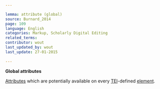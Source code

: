 ```yaml
---

lemma: attribute (global)
source: Burnard_2014
page: 109 
language: English
categories: Markup, Scholarly Digital Editing
related_terms: 
contributor: wout
last_updated_by: wout
last_update: 27-01-2015
        
---
```


**Global attributes**

[Attributes](attribute.html) which are potentially available on every [TEI](TEI.html)-defined [element](element.html).

